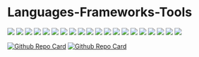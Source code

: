 # Languages-Frameworks-Tools

<img src="https://img.shields.io/badge/Python-191919?style=for-the-badge&logo=python&logoColor=green"/> <img src="https://img.shields.io/badge/Git-191919?style=for-the-badge&logo=git&logoColor=E95420"/>
<img src="https://img.shields.io/badge/fastapi-191919?style=for-the-badge&logo=fastapi&logoColor=009688"/>
<img src="https://img.shields.io/badge/swagger-191919?style=for-the-badge&logo=swagger&logoColor=85EA2D"/>
<img src="https://img.shields.io/badge/restapi-191919?style=for-the-badge&logo=icloud&logoColor=47B2E7"/>
<img src="https://img.shields.io/badge/django-191919?style=for-the-badge&logo=django&logoColor=0B890C"/>
<img src="https://img.shields.io/badge/PostgreSQL-191919?style=for-the-badge&logo=PostgreSQL&logoColor=77C4FF"/> 
<img src="https://img.shields.io/badge/redis-191919?style=for-the-badge&logo=redis&logoColor=D82B1F"/> 
<img src="https://img.shields.io/badge/sqlite-191919?style=for-the-badge&logo=sqlite&logoColor=white"/>
<img src="https://img.shields.io/badge/sqlalchemy-191919?style=for-the-badge"/>
<img src="https://img.shields.io/badge/aiogram-191919?style=for-the-badge&logo=telegram&logoColor=26A5E4"/>
<img src="https://img.shields.io/badge/nginx-191919?style=for-the-badge&logo=nginx&logoColor=green"/>
<img src="https://img.shields.io/badge/linux-191919?style=for-the-badge&logo=ubuntu"/> 
<img src="https://img.shields.io/badge/html5-191919?style=for-the-badge&logo=html5&logoColor=FF4100"/> 
<img src="https://img.shields.io/badge/css3-191919?style=for-the-badge&logo=css3&logoColor=1572B6"/>
<img src="https://img.shields.io/badge/celery-191919?style=for-the-badge&logo=celery&logoColor=B6DE64"/> 
<img src="https://img.shields.io/badge/pytest-191919?style=for-the-badge&logo=pytest&logoColor=0A9EDC"/>
<img src="https://img.shields.io/badge/selenium-191919?style=for-the-badge&logo=selenium"/>
<img src="https://img.shields.io/badge/docker-191919?style=for-the-badge&logo=docker&logoColor=2496ED"/>
<img src="https://img.shields.io/badge/rabbitmq-191919?style=for-the-badge&logo=rabbitmq"/>


[![Github Repo Card](https://github-readme-stats.vercel.app/api/pin/?username=NormanwOw&repo=DJANGO.site-Telegram-bots)](https://github.com/NormanwOw/DJANGO.site-Telegram-bots)
[![Github Repo Card](https://github-readme-stats.vercel.app/api/pin/?username=NormanwOw&repo=TEST.ReferralSystemService)](https://github.com/NormanwOw/TEST.ReferralSystemService)

